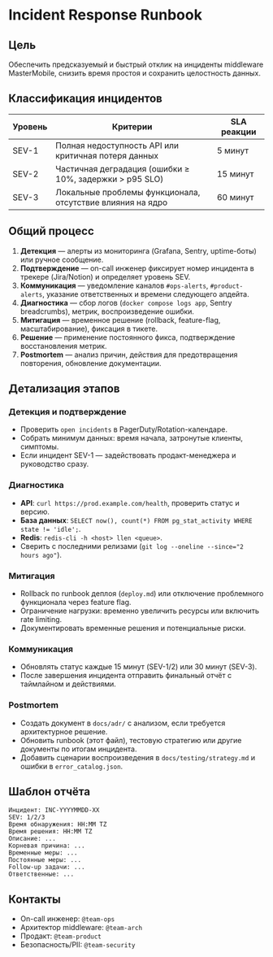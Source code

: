 <!-- docs/runbooks/incidents.md -->
# Incident Response Runbook

## Цель
Обеспечить предсказуемый и быстрый отклик на инциденты middleware MasterMobile, снизить время
простоя и сохранить целостность данных.

## Классификация инцидентов
| Уровень | Критерии | SLA реакции |
|---------|----------|-------------|
| SEV-1   | Полная недоступность API или критичная потеря данных | 5 минут |
| SEV-2   | Частичная деградация (ошибки ≥ 10%, задержки > p95 SLO) | 15 минут |
| SEV-3   | Локальные проблемы функционала, отсутствие влияния на ядро | 60 минут |

## Общий процесс
1. **Детекция** — алерты из мониторинга (Grafana, Sentry, uptime-боты) или ручное сообщение.
2. **Подтверждение** — on-call инженер фиксирует номер инцидента в трекере (Jira/Notion) и
   определяет уровень SEV.
3. **Коммуникация** — уведомление каналов `#ops-alerts`, `#product-alerts`, указание ответственных
   и времени следующего апдейта.
4. **Диагностика** — сбор логов (`docker compose logs app`, Sentry breadcrumbs), метрик,
   воспроизведение ошибки.
5. **Митигация** — временное решение (rollback, feature-flag, масштабирование), фиксация в тикете.
6. **Решение** — применение постоянного фикса, подтверждение восстановления метрик.
7. **Postmortem** — анализ причин, действия для предотвращения повторения, обновление документации.

## Детализация этапов
### Детекция и подтверждение
- Проверить `open incidents` в PagerDuty/Rotation-календаре.
- Собрать минимум данных: время начала, затронутые клиенты, симптомы.
- Если инцидент SEV-1 — задействовать продакт-менеджера и руководство сразу.

### Диагностика
- **API**: `curl https://prod.example.com/health`, проверить статус и версию.
- **База данных**: `SELECT now(), count(*) FROM pg_stat_activity WHERE state != 'idle';`.
- **Redis**: `redis-cli -h <host> llen <queue>`.
- Сверить с последними релизами (`git log --oneline --since="2 hours ago"`).

### Митигация
- Rollback по runbook деплоя (`deploy.md`) или отключение проблемного функционала через feature flag.
- Ограничение нагрузки: временно увеличить ресурсы или включить rate limiting.
- Документировать временные решения и потенциальные риски.

### Коммуникация
- Обновлять статус каждые 15 минут (SEV-1/2) или 30 минут (SEV-3).
- После завершения инцидента отправить финальный отчёт с таймлайном и действиями.

### Postmortem
- Создать документ в `docs/adr/` с анализом, если требуется архитектурное решение.
- Обновить runbook (этот файл), тестовую стратегию или другие документы по итогам инцидента.
- Добавить сценарии воспроизведения в `docs/testing/strategy.md` и ошибки в `error_catalog.json`.

## Шаблон отчёта
```
Инцидент: INC-YYYYMMDD-XX
SEV: 1/2/3
Время обнаружения: HH:MM TZ
Время решения: HH:MM TZ
Описание: ...
Корневая причина: ...
Временные меры: ...
Постоянные меры: ...
Follow-up задачи: ...
Ответственные: ...
```

## Контакты
- On-call инженер: `@team-ops`
- Архитектор middleware: `@team-arch`
- Продакт: `@team-product`
- Безопасность/PII: `@team-security`
